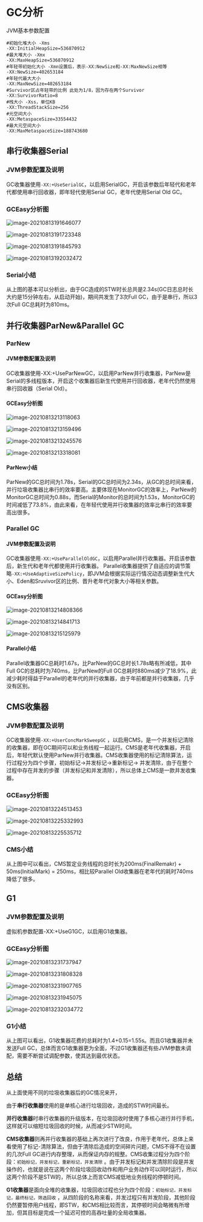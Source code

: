 # GC分析

JVM基本参数配置

```properties
#初始化堆大小 -Xms
-XX:InitialHeapSize=536870912
#最大堆大小 -Xmx
-XX:MaxHeapSize=536870912
#年轻带初始化大小 -Xmn设置后，表示-XX:NewSize和-XX:MaxNewSize相等
-XX:NewSize=402653184
#年轻代最大大小
-XX:MaxNewSize=402653184
#Survivor区占年轻带的比例 此处为1/8，因为存在两个Survivor
-XX:SurvivorRatio=8
#栈大小 -Xss，单位KB
-XX:ThreadStackSize=256
#元空间大小
-XX:MetaspaceSize=33554432
#最大元空间大小
-XX:MaxMetaspaceSize=188743680
```

## 串行收集器Serial

### JVM参数配置及说明

GC收集器使用`-XX:+UseSerialGC`，以启用SerialGC，开启该参数后年轻代和老年代都使用串行回收器，即年轻代使用Serial GC，老年代使用Serial Old GC。

### GCEasy分析图

![image-20210813191646077](imgs/JVMMemorySize-Serial.png)

![image-20210813191723348](imgs/GCPauseTime-Serial.png)

![image-20210813191845793](imgs/HeapBeforeGC-Serial.png)

![image-20210813192032472](imgs/GCStatistics-Serial.png)

### Serial小结

从上图的基本可以分析出，由于GC造成的STW时长总共是2.34s(GC日志总时长大约是15分钟左右，从启动开始)，期间共发生了3次Full GC，由于是串行，所以3次Full GC总耗时为810ms。

## 并行收集器ParNew&Parallel GC

### ParNew

#### JVM参数配置及说明

GC收集器使用-XX:+UseParNewGC，以启用ParNew并行收集器，ParNew是Serial的多线程版本，开启这个收集器后新生代使用并行回收器，老年代仍然使用串行回收器（Serial Old）。

#### GCEasy分析图

![image-20210813213118063](imgs/JVMMemorySize-parnew.png)

![image-20210813213159496](imgs/GCDurationTime分布图-parnew.png)

![image-20210813213245576](imgs/HeapBeforeGC-parnew.png)

![image-20210813213318081](imgs/GCStatistics-parnew.png)

#### ParNew小结

ParNew的GC总时间为1.78s，Serial的GC总时间为2.34s，从GC的总时间来看，并行垃圾收集器比串行的效率要高。主要体现在MonitorGC的效率上，ParNew的MonitorGC总时间为0.88s，而Serial的Monitor的总时间为1.53s，MonitorGC的时间减低了73.8%，由此来看，在年轻代使用并行收集器的效率比串行的效率要高出很多。

### Parallel GC

#### JVM参数配置及说明

GC收集器使用`-XX:+UseParallelOldGC`，以启用Parallel并行收集器。开启该参数后，新生代和老年代都使用并行收集器。
Parallel收集器提供了自适应的调节策略`-XX:+UseAdaptiveSizePolicy`，即JVM会根据实际运行情况动态调整新生代大小、Eden和Sruvivor区的比例、晋升老年代对象大小等相关参数。

#### GCEasy分析图

![image-20210813214808366](imgs/JVMMemorySize-parallel.png)

![image-20210813214841713](imgs/GCPauseTimeIndicators.png)

![image-20210813215125979](imgs/GCTimeStatistics-parallel.png)

#### Parallel小结

Parallel收集器GC总耗时1.67s，比ParNew的GC总时长1.78s略有所减低，其中Full GC的总耗时为740ms，比ParNew的Full
GC总耗时880ms减少了18.9%，此减少耗时得益于Parallel的老年代的并行收集器，由于年前都是并行收集器，几乎没有区别。

## CMS收集器

### JVM参数配置及说明

GC收集器使用`-XX:+UserConcMarkSweepGC`
，以启用CMS，是一个并发标记清除的收集器，即在GC期间可以和业务线程一起运行。CMS是老年代收集器，开启后，年轻代默认使用ParNew并行收集器。CMS收集器使用的标记清除算法，运行过程分为四个步骤，初始标记->并发标记->重新标记->
并发清除，由于在整个过程中存在并发的步骤（并发标记和并发清除），所以总体上CMS是一款并发收集器。

### GCEasy分析图

![image-20210813224513453](imgs/JVMMemorySize-CMS.png)

![image-20210813225332993](imgs/GCDurationTimeIndicators-CMS.png)

![image-20210813225535712](imgs/GCTimeStatistics-CMS.png)

### CMS小结

从上图中可以看出，CMS暂定业务线程的总时长为200ms(FinalRemakr) + 50ms(InitialMark) = 250ms，相比较Parallel Old收集器在老年代的耗时740ms降低了很多。

## G1

### JVM参数配置及说明

虚拟机参数配置-XX:+UseG1GC，以启用G1收集器。

### GCEasy分析图

![image-20210813231737947](imgs/JVMMemorySize-G1.png)

![image-20210813231808328](imgs/GCTimeIndicators-G1.png)

![image-20210813231907765](imgs/PauseGCDuration-G1.png)

![image-20210813231945075](imgs/GCTimeStatistics-G1.png)

![image-20210813232034772](imgs/GCCausesTime-G1.png)

### G1小结

从上图可以看出，G1收集器花费的总耗时为1.4+0.15=1.55s。而且G1收集器并未发送Full GC，总体而言G1收集器更为全面，不过G1收集器还有些JVM参数未调配，需要不断尝试调配参数，使其达到最优状态。

## 总结

从上面使用不同的垃圾收集器后的GC情况来开，

由于**串行收集器**使用的是单核心进行垃圾回收，造成的STW时间最长。

**并行收集器**时串行收集器的升级版本，在垃圾回收时使用了多核心进行并行手机，这样就可以缩短垃圾回收的时候，从而减少STW时间。

**CMS收集器**则再并行收集器的基础上再次进行了改良，作用于老年代，总体上来看使用了标记-清除算法，但由于清除后造成的空间碎片问题，CMS不得不在设置的几次Full
GC进行内存整理，从而保证内存的规整。CMS收集过程分为四个阶段：`初始标记，并发标记，重新标记，并发清除`
。由于并发标记和并发清除阶段是并发操作的，也就是说在这两个阶段垃圾回收动作和用户业务动作可以同时运行，所以这两个阶段不是STW的，所以总体上而言CMS减低地业务线程的停顿时间。

**G1收集器**是面向全堆的收集器，垃圾回收过程也分为四个阶段：`初始标记，并发标记，最终标记，筛选回收`
，从四阶段的名称来看，并发过程只有并发阶段，其他阶段仍然要暂停用户线程，即STW，和CMS相比较而言，其停顿时间会略微有所增加，但其目标是完成一个延迟可控的高吞吐量的全局收集器。